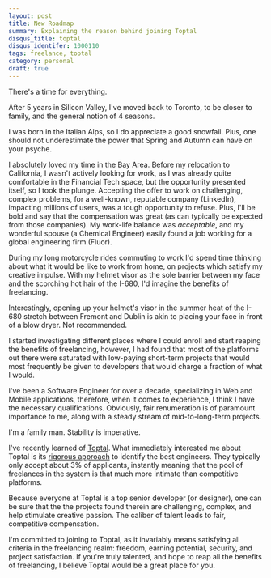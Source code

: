 ```yaml
---
layout: post
title: New Roadmap
summary: Explaining the reason behind joining Toptal
disqus_title: toptal
disqus_identifer: 1000110
tags: freelance, toptal
category: personal
draft: true
---
```


There's a time for everything.

After 5 years in Silicon Valley, I've moved back to Toronto, to be closer to family, and the general notion of 4 seasons.

<aside>
I was born in the Italian Alps, so I do appreciate a good snowfall. Plus, one should not underestimate the power that Spring and Autumn can have on your psyche.
</aside>

I absolutely loved my time in the Bay Area. Before my relocation to California, I wasn't actively looking for work, as I was already quite comfortable in the Financial Tech space, but the opportunity presented itself, so I took the plunge. Accepting the offer to work on challenging, complex problems, for a well-known, reputable company (LinkedIn), impacting millions of users, was a tough opportunity to refuse. Plus, I'll be bold and say that the compensation was great (as can typically be expected from those companies). My work-life balance was *acceptable*, and my wonderful spouse (a Chemical Engineer) easily found a job working for a global engineering firm (Fluor).

During my long motorcycle rides commuting to work I'd spend time thinking about what it would be like to work from home, on projects which satisfy my creative impulse. With my helmet visor as the sole barrier between my face and the scorching hot hair of the I-680, I'd imagine the benefits of freelancing.

<aside>
Interestingly, opening up your helmet's visor in the summer heat of the I-680 stretch between Fremont and Dublin is akin to placing your face in front of a blow dryer. Not recommended.
</aside>

I started investigating different places where I could enroll and start reaping the benefits of freelancing, however, I had found that most of the platforms out there were saturated with low-paying short-term projects that would most frequently be given to developers that would charge a fraction of what I would.

I've been a Software Engineer for over a decade, specializing in Web and Mobile applications, therefore, when it comes to experience, I think I have the necessary qualifications. Obviously, fair renumeration is of paramount importance to me, along with a steady stream of mid-to-long-term projects.

<aside>
I'm a family man. Stability is imperative.
</aside>

I've recently learned of [Toptal](https://www.toptal.com). What immediately interested me about Toptal is its [rigorous approach](https://www.toptal.com/top-3-percent) to identify the best engineers. They typically only accept about 3% of applicants, instantly meaning that the pool of freelances in the system is that much more intimate than competitive platforms.

Because everyone at Toptal is a top senior developer (or designer), one can be sure that the the projects found therein are challenging, complex, and help stimulate creative passion. The caliber of talent leads to fair, competitive compensation.

I'm committed to joining to Toptal, as it invariably means satisfying all criteria in the freelancing realm: freedom, earning potential, security, and project satisfaction. If you're truly talented, and hope to reap all the benefits of freelancing, I believe Toptal would be a great place for you.
